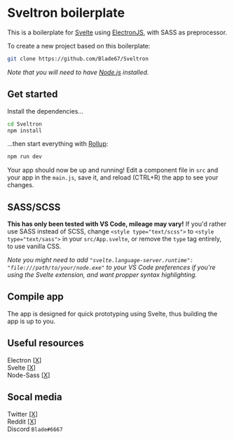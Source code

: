 # Sveltron boilerplate

This is a boilerplate for [Svelte](https://svelte.dev) using [ElectronJS](https://electronjs.com/), with SASS as preprocessor.

To create a new project based on this boilerplate:

```bash
git clone https://github.com/Blade67/Sveltron
```

*Note that you will need to have [Node.js](https://nodejs.org) installed.*


## Get started

Install the dependencies...

```bash
cd Sveltron
npm install
```

...then start everything with [Rollup](https://rollupjs.org):

```bash
npm run dev
```

Your app should now be up and running! Edit a component file in `src` and your app in the `main.js`, save it, and reload (CTRL+R) the app to see your changes.

## SASS/SCSS
**This has only been tested with VS Code, mileage may vary!**
If you'd rather use SASS instead of SCSS, change `<style type="text/scss">` to `<style type="text/sass">` in your `src/App.svelte`, or remove the `type` tag entirely, to use vanilla CSS.

*Note you might need to add `"svelte.language-server.runtime": "file:///path/to/your/node.exe"` to your VS Code preferences if you're using the Svelte extension, and want propper syntax highlighting.*


## Compile app

The app is designed for quick prototyping using Svelte, thus building the app is up to you.

## Useful resources

Electron [[X]](https://electronjs.org) <br>
Svelte [[X]](https://svelte.dev) <br>
Node-Sass [[X]](https://www.npmjs.com/package/node-sass) <br>


## Socal media

Twitter [[X]](https://twitter.com/Blade67470) <br>
Reddit [[X]](https://www.reddit.com/user/Blade67470) <br>
Discord `Blade#6667`
